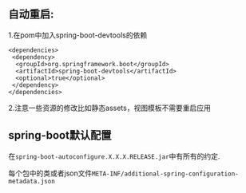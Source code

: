 ## 自动重启:
1.在pom中加入spring-boot-devtools的依赖

    <dependencies>
     <dependency>
      <groupId>org.springframework.boot</groupId>
      <artifactId>spring-boot-devtools</artifactId>
      <optional>true</optional>
     </dependency>
    </dependencies>
2.注意一些资源的修改比如静态assets，视图模板不需要重启应用

## spring-boot默认配置
在`spring-boot-autoconfigure.X.X.X.RELEASE.jar`中有所有的约定.

每个包中的类或者json文件`META-INF/additional-spring-configuration-metadata.json`
